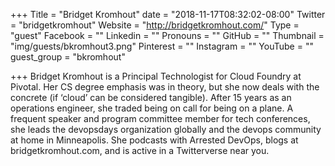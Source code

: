 +++
Title = "Bridget Kromhout"
date = "2018-11-17T08:32:02-08:00"
Twitter = "bridgetkromhout"
Website = "http://bridgetkromhout.com/"
Type = "guest"
Facebook = ""
Linkedin = ""
Pronouns = ""
GitHub = ""
Thumbnail = "img/guests/bkromhout3.png"
Pinterest = ""
Instagram = ""
YouTube = ""
guest_group = "bkromhout"

+++
Bridget Kromhout is a Principal Technologist for Cloud Foundry at Pivotal. Her CS degree emphasis was in theory, but she now deals with the concrete (if ‘cloud’ can be considered tangible). After 15 years as an operations engineer, she traded being on call for being on a plane. A frequent speaker and program committee member for tech conferences, she leads the devopsdays organization globally and the devops community at home in Minneapolis. She podcasts with Arrested DevOps, blogs at bridgetkromhout.com, and is active in a Twitterverse near you.
